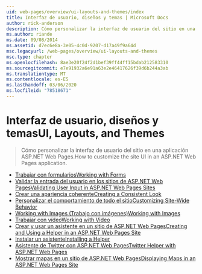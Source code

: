```yaml
---
uid: web-pages/overview/ui-layouts-and-themes/index
title: Interfaz de usuario, diseños y temas | Microsoft Docs
author: rick-anderson
description: Cómo personalizar la interfaz de usuario del sitio en una aplicación ASP.NET Web Pages.
ms.author: riande
ms.date: 09/08/2014
ms.assetid: d7ec6e8a-3e05-4c0d-9207-d17a49f9a64d
msc.legacyurl: /web-pages/overview/ui-layouts-and-themes
msc.type: chapter
ms.openlocfilehash: 8ae3e20f24f2d1bef39ff44ff15bdab212583310
ms.sourcegitcommit: e7e91932a6e91a63e2e46417626f39d6b244a3ab
ms.translationtype: MT
ms.contentlocale: es-ES
ms.lasthandoff: 03/06/2020
ms.locfileid: "78518671"
---
```

# <a name="ui-layouts-and-themes"></a><span data-ttu-id="1aab8-103">Interfaz de usuario, diseños y temas</span><span class="sxs-lookup"><span data-stu-id="1aab8-103">UI, Layouts, and Themes</span></span>

> <span data-ttu-id="1aab8-104">Cómo personalizar la interfaz de usuario del sitio en una aplicación ASP.NET Web Pages.</span><span class="sxs-lookup"><span data-stu-id="1aab8-104">How to customize the site UI in an ASP.NET Web Pages application.</span></span>

- [<span data-ttu-id="1aab8-105">Trabajar con formularios</span><span class="sxs-lookup"><span data-stu-id="1aab8-105">Working with Forms</span></span>](4-working-with-forms.md)
- [<span data-ttu-id="1aab8-106">Validar la entrada del usuario en los sitios de ASP.NET Web Pages</span><span class="sxs-lookup"><span data-stu-id="1aab8-106">Validating User Input in ASP.NET Web Pages Sites</span></span>](validating-user-input-in-aspnet-web-pages-sites.md)
- [<span data-ttu-id="1aab8-107">Crear una apariencia coherente</span><span class="sxs-lookup"><span data-stu-id="1aab8-107">Creating a Consistent Look</span></span>](3-creating-a-consistent-look.md)
- [<span data-ttu-id="1aab8-108">Personalizar el comportamiento de todo el sitio</span><span class="sxs-lookup"><span data-stu-id="1aab8-108">Customizing Site-Wide Behavior</span></span>](18-customizing-site-wide-behavior.md)
- [<span data-ttu-id="1aab8-109">Working with Images (Trabajo con imágenes)</span><span class="sxs-lookup"><span data-stu-id="1aab8-109">Working with Images</span></span>](9-working-with-images.md)
- [<span data-ttu-id="1aab8-110">Trabajar con vídeo</span><span class="sxs-lookup"><span data-stu-id="1aab8-110">Working with Video</span></span>](10-working-with-video.md)
- [<span data-ttu-id="1aab8-111">Crear y usar un asistente en un sitio de ASP.NET Web Pages</span><span class="sxs-lookup"><span data-stu-id="1aab8-111">Creating and Using a Helper in an ASP.NET Web Pages Site</span></span>](creating-and-using-a-helper-in-an-aspnet-web-pages-site.md)
- [<span data-ttu-id="1aab8-112">Instalar un asistente</span><span class="sxs-lookup"><span data-stu-id="1aab8-112">Installing a Helper</span></span>](installing-helpers.md)
- [<span data-ttu-id="1aab8-113">Asistente de Twitter con ASP.NET Web Pages</span><span class="sxs-lookup"><span data-stu-id="1aab8-113">Twitter Helper with ASP.NET Web Pages</span></span>](twitter-helper.md)
- [<span data-ttu-id="1aab8-114">Mostrar mapas en un sitio de ASP.NET Web Pages</span><span class="sxs-lookup"><span data-stu-id="1aab8-114">Displaying Maps in an ASP.NET Web Pages Site</span></span>](displaying-maps-in-an-aspnet-web-pages-site.md)
